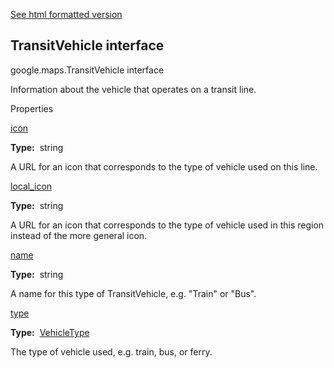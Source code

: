 [See html formatted version](https://huasofoundries.github.io/google-maps-documentation/TransitVehicle.html)


TransitVehicle interface
------------------------

google.maps.TransitVehicle interface

Information about the vehicle that operates on a transit line.

Properties

[icon](#TransitVehicle.icon)

**Type:**  string

A URL for an icon that corresponds to the type of vehicle used on this line.

[local\_icon](#TransitVehicle.local_icon)

**Type:**  string

A URL for an icon that corresponds to the type of vehicle used in this region instead of the more general icon.

[name](#TransitVehicle.name)

**Type:**  string

A name for this type of TransitVehicle, e.g. "Train" or "Bus".

[type](#TransitVehicle.type)

**Type:**  [VehicleType](VehicleType.md)

The type of vehicle used, e.g. train, bus, or ferry.